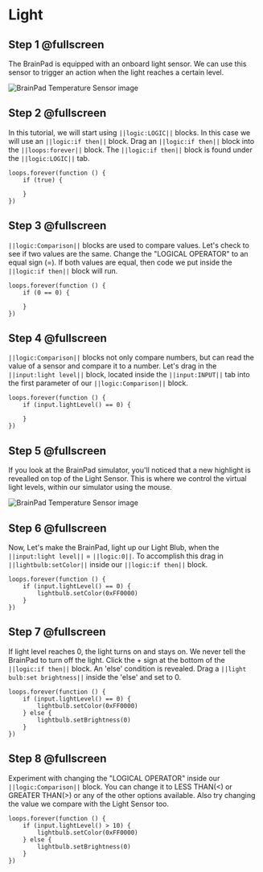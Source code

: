 # Light

## Step 1 @fullscreen
The BrainPad is equipped with an onboard light sensor. We can use this sensor to trigger an action when the light reaches a certain level. 

![BrainPad Temperature Sensor image](/static/images/light.jpg)

## Step 2 @fullscreen
In this tutorial, we will start using ``||logic:LOGIC||`` blocks. In this case we will use an ``||logic:if then||`` block. Drag an ``||logic:if then||`` block into the ``||loops:forever||`` block. The ``||logic:if then||`` block is found under the ``||logic:LOGIC||`` tab.

```blocks
loops.forever(function () {
    if (true) {
    	
    }
})
```

## Step 3 @fullscreen
 ``||logic:Comparison||`` blocks are used to compare values. Let's check to see if two values are the same. Change the "LOGICAL OPERATOR" to an equal sign (=). If both values are equal, then code we put inside the ``||logic:if then||`` block will run. 

```blocks
loops.forever(function () {
    if (0 == 0) {
    	
    }
})
```

## Step 4 @fullscreen
``||logic:Comparison||`` blocks not only compare numbers, but can read the value of a sensor and compare it to a number. Let's drag in the ``||input:light level||`` block, located inside the ``||input:INPUT||`` tab into the first parameter of our ``||logic:Comparison||`` block. 

```blocks
loops.forever(function () {
    if (input.lightLevel() == 0) {
    	
    }
})
```

## Step 5 @fullscreen
If you look at the BrainPad simulator, you'll noticed that a new highlight is revealled on top of the Light Sensor. This is where we control the virtual light levels, within our simulator using the mouse. 

![BrainPad Temperature Sensor image](/static/images/lightSensor_Gauge.gif)

## Step 6 @fullscreen
Now, Let's make the BrainPad, light up our Light Blub, when the ``||input:light level||`` = ``||logic:0||``. To accomplish this drag in ``||lightbulb:setColor||`` inside our ``||logic:if then||`` block. 

```blocks
loops.forever(function () {
    if (input.lightLevel() == 0) {
        lightbulb.setColor(0xFF0000)
    }
})
```

## Step 7 @fullscreen
If light level reaches 0, the light turns on and stays on. We never tell the BrainPad to turn off the light. Click the + sign at the bottom of the ``||logic:if then||`` block. An 'else' condition is revealed.  Drag a ``||light bulb:set brightness||`` inside the 'else' and set to 0.

```blocks
loops.forever(function () {
    if (input.lightLevel() == 0) {
        lightbulb.setColor(0xFF0000)
    } else {
        lightbulb.setBrightness(0)
    }
})
```

## Step 8 @fullscreen
Experiment with changing the "LOGICAL OPERATOR" inside our ``||logic:Comparison||`` block. You can change it to LESS THAN(<) or GREATER THAN(>) or any of the other options available. Also try changing the value we compare with the Light Sensor too. 

```blocks
loops.forever(function () {
    if (input.lightLevel() > 10) {
        lightbulb.setColor(0xFF0000)
    } else {
        lightbulb.setBrightness(0)
    }
})
```
